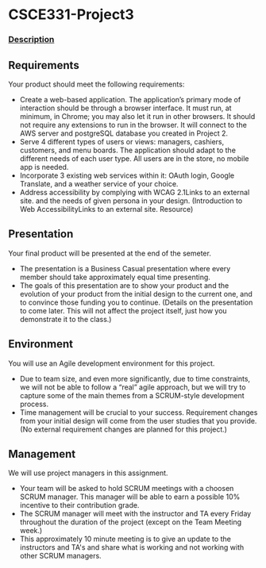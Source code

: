 # CSCE331-Project3

### [Description](https://canvas.tamu.edu/courses/251529/pages/project-3-descriptions-and-resources?module_item_id=8193047)

## Requirements

Your product should meet the following requirements:

* Create a web-based application. The application’s primary mode of interaction should be through a browser interface. It must run, at minimum, in Chrome; you may also let it run in other browsers. It should not require any extensions to run in the browser. It will connect to the AWS server and postgreSQL database you created in Project 2.
* Serve 4 different types of users or views: managers, cashiers, customers, and menu boards. The application should adapt to the different needs of each user type. All users are in the store, no mobile app is needed.
* Incorporate 3 existing web services within it: OAuth login,  Google Translate, and a weather service of your choice.
* Address accessibility by complying with WCAG 2.1Links to an external site. and the needs of given persona in your design. (Introduction to Web AccessibilityLinks to an external site. Resource)

## Presentation

Your final product will be presented at the end of the semeter.

* The presentation is a Business Casual presentation where every member should take approximately equal time presenting.
* The goals of this presentation are to show your product and the evolution of your product from the initial design to the current one, and to convince those funding you to continue. (Details on the presentation to come later. This will not affect the project itself, just how you demonstrate it to the class.)

## Environment

You will use an Agile development environment for this project.

* Due to team size, and even more significantly, due to time constraints, we will not be able to follow a “real” agile approach, but we will try to capture some of the main themes from a SCRUM-style development process.
* Time management will be crucial to your success. Requirement changes from your initial design will come from the user studies that you provide.
(No external requirement changes are planned for this project.)

## Management

We will use project managers in this assignment.

* Your team will be asked to hold SCRUM meetings with a choosen SCRUM manager. This manager will be able to earn a possible 10% incentive to their contribution grade.
* The SCRUM manager will meet with the instructor and TA every Friday throughout the duration of the project (except on the Team Meeting week.)
* This approximately 10 minute meeting is to give an update to the instructors and TA's and share what is working and not working with other SCRUM managers.

